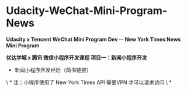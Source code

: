 # Udacity-WeChat-Mini-Program-News
**Udacity x Tencent WeChat Mini Program Dev -- New York Times News Mini Program**

**优达学城 x 腾讯 微信小程序开发课程 项目一：新闻小程序开发**

- 新闻小程序开发经历（简书链接）


\ * 注：小程序使用了 New York Times API 需要VPN 才可以请求访问 \ *








